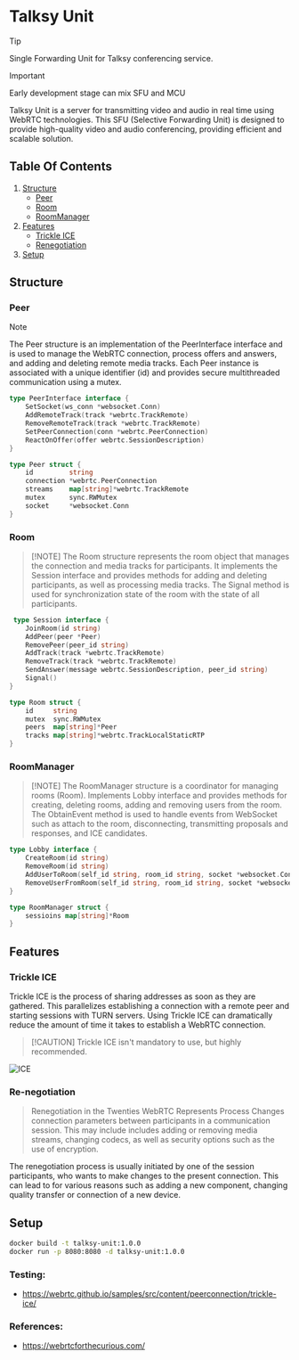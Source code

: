 # Talksy Unit

> [!TIP]  
> Single Forwarding Unit for Talksy conferencing service.

> [!IMPORTANT]
> Early development stage can mix SFU and MCU  

Talksy Unit is a server for transmitting video and audio in real time using
WebRTC technologies. This SFU (Selective Forwarding Unit) is designed to provide
high-quality video and audio conferencing, providing efficient and
scalable solution.


## Table Of Contents
1. [Structure](#structure)
    - [Peer](#peer)
    - [Room](#room)
    - [RoomManager](#roommanager)
2. [Features](#features)
   - [Trickle ICE](#trickle-ice) 
   - [Renegotiation](#re-negotiation)
3. [Setup](#setup)

## Structure

### Peer

> [!NOTE]  
> The Peer structure is an implementation of the PeerInterface interface and is used
> to manage the WebRTC connection, process offers and answers, and
> adding and deleting remote media tracks. Each Peer instance is associated with a unique identifier (id)
> and provides secure multithreaded communication using a mutex.

``` go
type PeerInterface interface {
    SetSocket(ws_conn *websocket.Conn)
    AddRemoteTrack(track *webrtc.TrackRemote)
    RemoveRemoteTrack(track *webrtc.TrackRemote)
    SetPeerConnection(conn *webrtc.PeerConnection)
    ReactOnOffer(offer webrtc.SessionDescription)
}
```
``` go
type Peer struct {
	id         string
	connection *webrtc.PeerConnection
	streams    map[string]*webrtc.TrackRemote
	mutex      sync.RWMutex
	socket     *websocket.Conn
}
```

### Room
> [!NOTE] The Room structure represents the room object that manages the connection and media tracks
> for participants. It implements the Session interface and provides methods for adding and
> deleting participants, as well as processing media tracks. The Signal method is used for synchronization
> state of the room with the state of all participants.
``` go
 type Session interface {
	JoinRoom(id string)
	AddPeer(peer *Peer)
	RemovePeer(peer_id string)
	AddTrack(track *webrtc.TrackRemote)
	RemoveTrack(track *webrtc.TrackRemote)
	SendAnswer(message webrtc.SessionDescription, peer_id string)
	Signal()
}

```
``` go
type Room struct {
	id     string
	mutex  sync.RWMutex
	peers  map[string]*Peer
	tracks map[string]*webrtc.TrackLocalStaticRTP
} 
```

### RoomManager
> [!NOTE]   The RoomManager structure is a coordinator for managing rooms (Room). Implements
> Lobby interface and provides methods for creating, deleting rooms, adding and removing users
> from the room. The ObtainEvent method is used to handle events from WebSocket such as attach
> to the room, disconnecting, transmitting proposals and responses, and ICE candidates.
``` go
type Lobby interface {
	CreateRoom(id string)
	RemoveRoom(id string)
	AddUserToRoom(self_id string, room_id string, socket *websocket.Conn)
	RemoveUserFromRoom(self_id string, room_id string, socket *websocket.Conn)
}
```
``` go
type RoomManager struct {
	sessioins map[string]*Room
}
```

## Features
### Trickle ICE
Trickle ICE is the process of sharing addresses as soon as they are gathered. This parallelizes establishing a connection with a remote peer and starting sessions with TURN servers. Using Trickle ICE can dramatically reduce the amount of time it takes to establish a WebRTC connection.

> [!CAUTION] Trickle ICE isn't mandatory to use, but highly recommended.

![ICE](https://i.vimeocdn.com/video/611350196-56fc3656cd8c8fa580d154012b92e26edb9e7fcda4fcd53f9cc4ce04d1a22adf-d)

### Re-negotiation
> Renegotiation in the Twenties WebRTC Represents Process Changes
connection parameters between participants in a communication session. This may include
includes adding or removing media streams, changing codecs, as well as
security options such as the use of encryption.

The renegotiation process is usually initiated by one of the session participants,
who wants to make changes to the present connection. This can lead to
for various reasons such as adding a new component, changing
quality transfer or connection of a new device.

## Setup
```bash
docker build -t talksy-unit:1.0.0
docker run -p 8080:8080 -d talksy-unit:1.0.0
```

### Testing:

* https://webrtc.github.io/samples/src/content/peerconnection/trickle-ice/

### References:

* https://webrtcforthecurious.com/